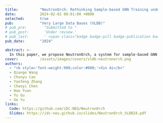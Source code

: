 ```yaml
---
title:          "NeutronOrch: Rethinking Sample-based GNN Training under CPU-GPU Heterogeneous Environments"
date:           2024-02-01 00:01:00 +0800
selected:       true
pub:            "Very Large Data Bases (VLDB)"
# pub_pre:        "Submitted to "
# pub_post:       'Under review.'
# pub_last:       ' <span class="badge badge-pill badge-publication badge-success">Spotlight</span>'
pub_date:       "2024"

abstract: >-
  In this paper, we propose NeutronOrch, a system for sample-based GNN training that incorporates a layer-based task orchestrating method and ensures balanced utilization of the CPU and GPU. NeutronOrch decouples the training process by layer and pushes down the training task of the bottom layer to the CPU. This significantly reduces the computational load and memory footprint of GPU training. 
cover:          /assets/images/covers/vldb-neutronorch.png
authors:
  - "<b style='font-weight:900;color:#000;'>Xin Ai</b>"
  - Qiange Wang
  - Chunyu Cao
  - Yanfeng Zhang
  - Chaoyi Chen
  - Hao Yuan
  - Yu Gu
  - Ge Yu
links:
  Code: https://github.com/iDC-NEU/NeutronOrch
  Slides: https://idc-neu.github.io/slides/NeutronOrch_VLDB24.pdf
---
```

